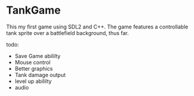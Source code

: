 TankGame
========

This my first game using SDL2 and C++. The game features a controllable tank sprite over a battlefield background, thus far.



todo:

- Save Game abililty
- Mouse control
- Better graphics
- Tank damage output
- level up abililty
- audio


